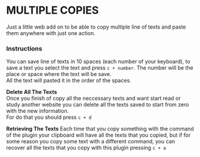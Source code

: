 # MULTIPLE COPIES
Just a little web add on to be able to copy multiple line of texts and paste them anywhere with just one action.  

### **Instructions**
You can save line of texts in 10 spaces (each number of your keyboard), to save a text you select the text and press `c + number`. The number will be the place or space where the text will be save.  
All the text will pasted it in the order of the spaces.

**Delete All The Texts**  
Once you finish of copy all the neccessary texts and want start read or study another website you can delete all the texts saved to start from zero with the new information.  
For do that you should press `c + d`

**Retrieving The Texts**
Each time that you copy something with the command of the plugin your clipboard will have all the texts that you copied, but if for some reason you copy some text with a different command, you can recover all the texts that you copy with this plugin pressing `c + a`